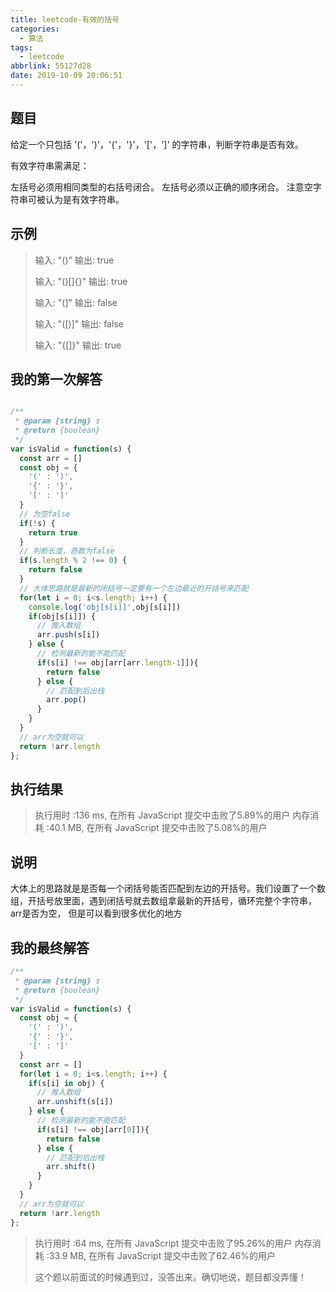 ```yaml
---
title: leetcode-有效的括号
categories:
  - 算法
tags:
  - leetcode
abbrlink: 55127d28
date: 2019-10-09 20:06:51
---
```


## 题目

给定一个只包括 '('，')'，'{'，'}'，'['，']' 的字符串，判断字符串是否有效。

有效字符串需满足：

左括号必须用相同类型的右括号闭合。
左括号必须以正确的顺序闭合。
注意空字符串可被认为是有效字符串。


## 示例

> 输入: "()"
> 输出: true
> 
> 输入: "()[]{}"
> 输出: true
> 
> 输入: "(]"
> 输出: false
> 
> 输入: "([)]"
> 输出: false
> 
> 输入: "{[]}"
> 输出: true

## 我的第一次解答

```javascript

/**
 * @param {string} s
 * @return {boolean}
 */
var isValid = function(s) {
  const arr = []
  const obj = {
    '(' : ')',
    '{' : '}',
    '[' : ']' 
  }
  // 为空false
  if(!s) {
    return true
  }
  // 判断长度，奇数为false
  if(s.length % 2 !== 0) {
    return false
  }
  // 大体思路就是最新的闭括号一定要有一个左边最近的开括号来匹配
  for(let i = 0; i<s.length; i++) {
    console.log('obj[s[i]]',obj[s[i]])
    if(obj[s[i]]) {
      // 推入数组
      arr.push(s[i])
    } else {
      // 检测最新的能不能匹配
      if(s[i] !== obj[arr[arr.length-1]]){
        return false
      } else {
        // 匹配到后出栈
        arr.pop()
      }
    }
  }
  // arr为空就可以
  return !arr.length
};

```

##  执行结果

> 执行用时 :136 ms, 在所有 JavaScript 提交中击败了5.89%的用户
> 内存消耗 :40.1 MB, 在所有 JavaScript 提交中击败了5.08%的用户

## 说明

大体上的思路就是是否每一个闭括号能否匹配到左边的开括号。我们设置了一个数组，开括号放里面，遇到闭括号就去数组拿最新的开括号，循环完整个字符串，arr是否为空，
但是可以看到很多优化的地方

## 我的最终解答

```javascript
/**
 * @param {string} s
 * @return {boolean}
 */
var isValid = function(s) {
  const obj = {
    '(' : ')',
    '{' : '}',
    '[' : ']' 
  }
  const arr = []
  for(let i = 0; i<s.length; i++) {
    if(s[i] in obj) {
      // 推入数组
      arr.unshift(s[i])
    } else {
      // 检测最新的能不能匹配
      if(s[i] !== obj[arr[0]]){
        return false
      } else {
        // 匹配到后出栈
        arr.shift()
      }
    }
  }
  // arr为空就可以
  return !arr.length
};

```


> 执行用时 :64 ms, 在所有 JavaScript 提交中击败了95.26%的用户
> 内存消耗 :33.9 MB, 在所有 JavaScript 提交中击败了62.46%的用户
> 
> 这个题以前面试的时候遇到过，没答出来。确切地说，题目都没弄懂！
